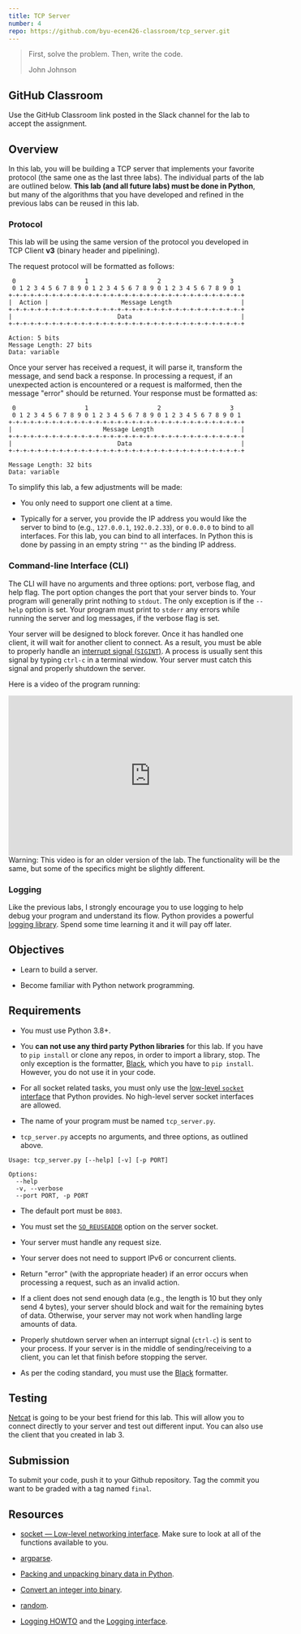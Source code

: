 ```yaml
---
title: TCP Server
number: 4
repo: https://github.com/byu-ecen426-classroom/tcp_server.git
---
```


> First, solve the problem. Then, write the code.
>
> John Johnson

## GitHub Classroom

Use the GitHub Classroom link posted in the Slack channel for the lab to accept the assignment.


## Overview

In this lab, you will be building a TCP server that implements your favorite protocol (the same one as the last three labs). The individual parts of the lab are outlined below. **This lab (and all future labs) must be done in Python**, but many of the algorithms that you have developed and refined in the previous labs can be reused in this lab.

### Protocol

This lab will be using the same version of the protocol you developed in TCP Client **v3** (binary header and pipelining).

The request protocol will be formatted as follows:

```
 0                   1                   2                   3
 0 1 2 3 4 5 6 7 8 9 0 1 2 3 4 5 6 7 8 9 0 1 2 3 4 5 6 7 8 9 0 1
+-+-+-+-+-+-+-+-+-+-+-+-+-+-+-+-+-+-+-+-+-+-+-+-+-+-+-+-+-+-+-+-+
|  Action |                    Message Length                   |
+-+-+-+-+-+-+-+-+-+-+-+-+-+-+-+-+-+-+-+-+-+-+-+-+-+-+-+-+-+-+-+-+
|                             Data                              |
+-+-+-+-+-+-+-+-+-+-+-+-+-+-+-+-+-+-+-+-+-+-+-+-+-+-+-+-+-+-+-+-+

Action: 5 bits
Message Length: 27 bits
Data: variable
```

Once your server has received a request, it will parse it, transform the message, and send back a response. In processing a request, if an unexpected action is encountered or a request is malformed, then the message "error" should be returned. Your response must be formatted as:

```
 0                   1                   2                   3
 0 1 2 3 4 5 6 7 8 9 0 1 2 3 4 5 6 7 8 9 0 1 2 3 4 5 6 7 8 9 0 1
+-+-+-+-+-+-+-+-+-+-+-+-+-+-+-+-+-+-+-+-+-+-+-+-+-+-+-+-+-+-+-+-+
|                         Message Length                        |
+-+-+-+-+-+-+-+-+-+-+-+-+-+-+-+-+-+-+-+-+-+-+-+-+-+-+-+-+-+-+-+-+
|                             Data                              |
+-+-+-+-+-+-+-+-+-+-+-+-+-+-+-+-+-+-+-+-+-+-+-+-+-+-+-+-+-+-+-+-+

Message Length: 32 bits
Data: variable
```

To simplify this lab, a few adjustments will be made:

- You only need to support one client at a time.

- Typically for a server, you provide the IP address you would like the server to bind to (e.g., `127.0.0.1`, `192.0.2.33`), or `0.0.0.0` to bind to all interfaces. For this lab, you can bind to all interfaces. In Python this is done by passing in an empty string `""` as the binding IP address.


### Command-line Interface (CLI)

The CLI will have no arguments and three options: port, verbose flag, and help flag. The port option changes the port that your server binds to. Your program will generally print nothing to `stdout`. The only exception is if the `--help` option is set. Your program must print to `stderr` any errors while running the server and log messages, if the verbose flag is set.

Your server will be designed to block forever. Once it has handled one client, it will wait for another client to connect. As a result, you must be able to properly handle an [interrupt signal (`SIGINT`)](https://en.wikipedia.org/wiki/Signal_(IPC)). A process is usually sent this signal by typing `ctrl-c` in a terminal window. Your server must catch this signal and properly shutdown the server.

Here is a video of the program running:

<iframe width="560" height="315" src="https://www.youtube-nocookie.com/embed/Udl4iCAU9MU" frameborder="0" allow="accelerometer; autoplay; encrypted-media; gyroscope; picture-in-picture" allowfullscreen></iframe>

<div class="alert alert-warning" style="width: 560px" role="alert">
  Warning: This video is for an older version of the lab. The functionality will be the same, but some of the specifics might be slightly different.
</div>

### Logging

Like the previous labs, I strongly encourage you to use logging to help debug your program and understand its flow. Python provides a powerful [logging library](https://docs.python.org/3/howto/logging.html). Spend some time learning it and it will pay off later.


## Objectives

- Learn to build a server.

- Become familiar with Python network programming.


## Requirements

- You must use Python 3.8+.

- You **can not use any third party Python libraries** for this lab. If you have to `pip install` or clone any repos, in order to import a library, stop. The only exception is the formatter, [Black](https://github.com/psf/black), which you have to `pip install`. However, you do not use it in your code. 

- For all socket related tasks, you must only use the [low-level `socket` interface](https://docs.python.org/3/library/socket.html) that Python provides. No high-level server socket interfaces are allowed.

- The name of your program must be named `tcp_server.py`.

- `tcp_server.py` accepts no arguments, and three options, as outlined above.

```
Usage: tcp_server.py [--help] [-v] [-p PORT]

Options:
  --help
  -v, --verbose
  --port PORT, -p PORT
```

- The default port must be `8083`.

- You must set the [`SO_REUSEADDR`](https://man7.org/linux/man-pages/man7/socket.7.html) option on the server socket.

- Your server must handle any request size.

- Your server does not need to support IPv6 or concurrent clients.

- Return "error" (with the appropriate header) if an error occurs when processing a request, such as an invalid action.

- If a client does not send enough data (e.g., the length is 10 but they only send 4 bytes), your server should block and wait for the remaining bytes of data. Otherwise, your server may not work when handling large amounts of data.

- Properly shutdown server when an interrupt signal (`ctrl-c`) is sent to your process. If your server is in the middle of sending/receiving to a client, you can let that finish before stopping the server.

- As per the coding standard, you must use the [Black](https://github.com/psf/black) formatter.


## Testing

[Netcat](http://netcat.sourceforge.net) is going to be your best friend for this lab. This will allow you to connect directly to your server and test out different input. You can also use the client that you created in lab 3.


## Submission

To submit your code, push it to your Github repository. Tag the commit you want to be graded with a tag named `final`.


## Resources

- [socket — Low-level networking interface](https://docs.python.org/3/library/socket.html). Make sure to look at all of the functions available to you.

- [argparse](https://docs.python.org/3/library/argparse.html).

- [Packing and unpacking binary data in Python](https://docs.python.org/3/library/struct.html).

- [Convert an integer into binary](https://docs.python.org/3/library/stdtypes.html#int.to_bytes).

- [random](https://docs.python.org/3/library/random.html).

- [Logging HOWTO](https://docs.python.org/3/howto/logging.html) and the [Logging interface](https://docs.python.org/3/library/logging.html).
